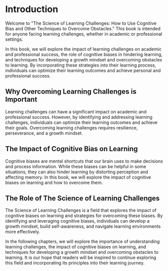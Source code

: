 Introduction
============

Welcome to "The Science of Learning Challenges: How to Use Cognitive Bias and Other Techniques to Overcome Obstacles." This book is intended for anyone facing learning challenges, whether in academic or professional settings.

In this book, we will explore the impact of learning challenges on academic and professional success, the role of cognitive biases in hindering learning, and techniques for developing a growth mindset and overcoming obstacles to learning. By incorporating these strategies into their learning process, individuals can optimize their learning outcomes and achieve personal and professional success.

Why Overcoming Learning Challenges is Important
-----------------------------------------------

Learning challenges can have a significant impact on academic and professional success. However, by identifying and addressing learning challenges, individuals can optimize their learning outcomes and achieve their goals. Overcoming learning challenges requires resilience, perseverance, and a growth mindset.

The Impact of Cognitive Bias on Learning
----------------------------------------

Cognitive biases are mental shortcuts that our brain uses to make decisions and process information. While these biases can be helpful in some situations, they can also hinder learning by distorting perception and affecting memory. In this book, we will explore the impact of cognitive biases on learning and how to overcome them.

The Role of The Science of Learning Challenges
----------------------------------------------

The Science of Learning Challenges is a field that explores the impact of cognitive biases on learning and strategies for overcoming these biases. By identifying and leveraging cognitive biases, individuals can develop a growth mindset, build self-awareness, and navigate learning environments more effectively.

In the following chapters, we will explore the importance of understanding learning challenges, the impact of cognitive biases on learning, and techniques for developing a growth mindset and overcoming obstacles to learning. It is our hope that readers will be inspired to continue exploring this field and incorporating its principles into their learning journey.
